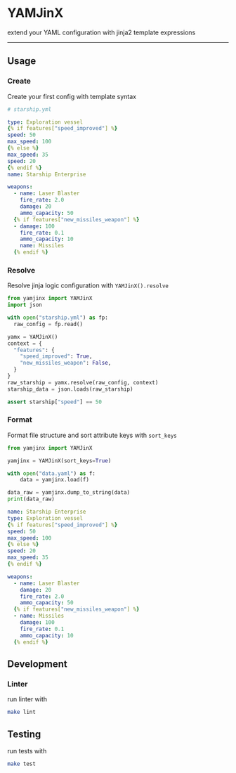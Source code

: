 

# YAMJinX

extend your YAML configuration with jinja2 template expressions

---

## Usage

### Create

Create your first config with template syntax

```yaml
# starship.yml

type: Exploration vessel
{% if features["speed_improved"] %}
speed: 50
max_speed: 100
{% else %}
max_speed: 35
speed: 20
{% endif %}
name: Starship Enterprise

weapons:
  - name: Laser Blaster
    fire_rate: 2.0
    damage: 20
    ammo_capacity: 50
  {% if features["new_missiles_weapon"] %}
  - damage: 100
    fire_rate: 0.1
    ammo_capacity: 10
    name: Missiles
  {% endif %}
```

### Resolve

Resolve jinja logic configuration with `YAMJinX().resolve`

```python
from yamjinx import YAMJinX
import json

with open("starship.yml") as fp:
  raw_config = fp.read()

yamx = YAMJinX()
context = {
  "features": {
    "speed_improved": True,
    "new_missiles_weapon": False,
  }
}
raw_starship = yamx.resolve(raw_config, context)
starship_data = json.loads(raw_starship)

assert starship["speed"] == 50
```

### Format

Format file structure and sort attribute keys with `sort_keys`

```python
from yamjinx import YAMJinX

yamjinx = YAMJinX(sort_keys=True)

with open("data.yaml") as f:
    data = yamjinx.load(f)

data_raw = yamjinx.dump_to_string(data)
print(data_raw)
```

```yaml
name: Starship Enterprise
type: Exploration vessel
{% if features["speed_improved"] %}
speed: 50
max_speed: 100
{% else %}
speed: 20
max_speed: 35
{% endif %}

weapons:
  - name: Laser Blaster
    damage: 20
    fire_rate: 2.0
    ammo_capacity: 50
  {% if features["new_missiles_weapon"] %}
  - name: Missiles
    damage: 100
    fire_rate: 0.1
    ammo_capacity: 10
  {% endif %}
```

## Development

### Linter

run linter with
```bash
make lint
```


## Testing

run tests with
```bash
make test
```
